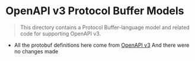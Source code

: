 # OpenAPI v3 Protocol Buffer Models

> This directory contains a Protocol Buffer-language model and related code for
supporting OpenAPI v3.

- All the protobuf definitions here come from [OpenAPI v3](https://github.com/google/gnostic/tree/main/openapiv3) And there were no changes made